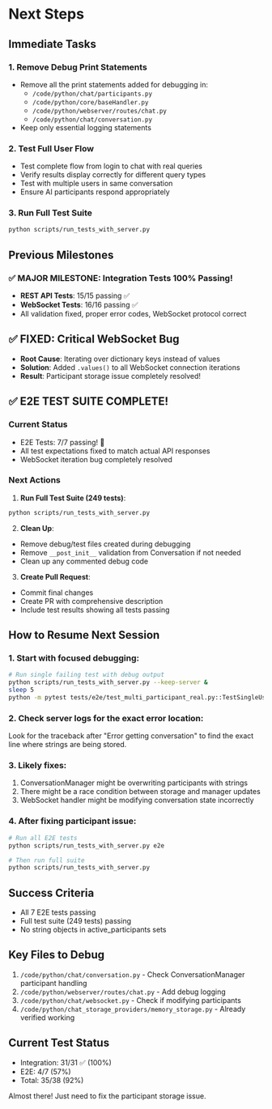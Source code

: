 # Next Steps

## Immediate Tasks

### 1. Remove Debug Print Statements
- Remove all the print statements added for debugging in:
  - `/code/python/chat/participants.py`
  - `/code/python/core/baseHandler.py`
  - `/code/python/webserver/routes/chat.py`
  - `/code/python/chat/conversation.py`
- Keep only essential logging statements

### 2. Test Full User Flow
- Test complete flow from login to chat with real queries
- Verify results display correctly for different query types
- Test with multiple users in same conversation
- Ensure AI participants respond appropriately

### 3. Run Full Test Suite
```bash
python scripts/run_tests_with_server.py
```

## Previous Milestones

### ✅ MAJOR MILESTONE: Integration Tests 100% Passing!
- **REST API Tests**: 15/15 passing ✅
- **WebSocket Tests**: 16/16 passing ✅
- All validation fixed, proper error codes, WebSocket protocol correct

## ✅ FIXED: Critical WebSocket Bug
- **Root Cause**: Iterating over dictionary keys instead of values
- **Solution**: Added `.values()` to all WebSocket connection iterations
- **Result**: Participant storage issue completely resolved!

## ✅ E2E TEST SUITE COMPLETE!

### Current Status
- E2E Tests: 7/7 passing! 🎉
- All test expectations fixed to match actual API responses
- WebSocket iteration bug completely resolved

### Next Actions

1. **Run Full Test Suite (249 tests)**:
```bash
python scripts/run_tests_with_server.py
```

2. **Clean Up**:
- Remove debug/test files created during debugging
- Remove `__post_init__` validation from Conversation if not needed
- Clean up any commented debug code

3. **Create Pull Request**:
- Commit final changes
- Create PR with comprehensive description
- Include test results showing all tests passing

## How to Resume Next Session

### 1. Start with focused debugging:
```bash
# Run single failing test with debug output
python scripts/run_tests_with_server.py --keep-server &
sleep 5
python -m pytest tests/e2e/test_multi_participant_real.py::TestSingleUserConversationFlow::test_create_send_receive_conversation_cycle -xvs
```

### 2. Check server logs for the exact error location:
Look for the traceback after "Error getting conversation" to find the exact line where strings are being stored.

### 3. Likely fixes:
1. ConversationManager might be overwriting participants with strings
2. There might be a race condition between storage and manager updates
3. WebSocket handler might be modifying conversation state incorrectly

### 4. After fixing participant issue:
```bash
# Run all E2E tests
python scripts/run_tests_with_server.py e2e

# Then run full suite
python scripts/run_tests_with_server.py
```

## Success Criteria
- All 7 E2E tests passing
- Full test suite (249 tests) passing
- No string objects in active_participants sets

## Key Files to Debug
1. `/code/python/chat/conversation.py` - Check ConversationManager participant handling
2. `/code/python/webserver/routes/chat.py` - Add debug logging
3. `/code/python/chat/websocket.py` - Check if modifying participants
4. `/code/python/chat_storage_providers/memory_storage.py` - Already verified working

## Current Test Status
- Integration: 31/31 ✅ (100%)
- E2E: 4/7 (57%)
- Total: 35/38 (92%)

Almost there! Just need to fix the participant storage issue.